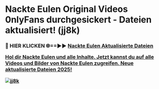 # Nackte Eulen Original Videos 0nlyFans durchgesickert - Dateien aktualisiert! (jj8k)

<h3>🔴 HIER KLICKEN 🌐==►► <a href="https://tinyurl.com/h6vf6nb8" rel="nofollow">Nackte Eulen Aktualisierte Dateien

Hol dir Nackte Eulen und alle Inhalte. Jetzt kannst du auf alle Videos und Bilder von Nackte Eulen zugreifen. Neue aktualisierte Dateien 2025!

[![jj8k](https://i.imgur.com/sD4kR3V.gif)](https://tinyurl.com/h6vf6nb8)
